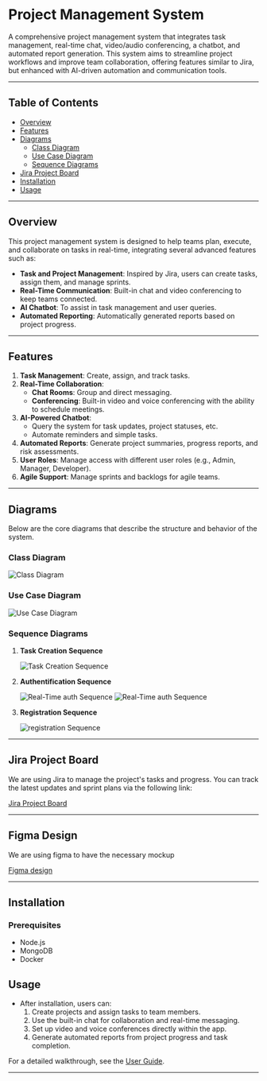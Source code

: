 # Project Management System

A comprehensive project management system that integrates task management, real-time chat, video/audio conferencing, a chatbot, and automated report generation. This system aims to streamline project workflows and improve team collaboration, offering features similar to Jira, but enhanced with AI-driven automation and communication tools.

---

## Table of Contents
- [Overview](#overview)
- [Features](#features)
- [Diagrams](#diagrams)
    - [Class Diagram](#class-diagram)
    - [Use Case Diagram](#use-case-diagram)
    - [Sequence Diagrams](#sequence-diagrams)
- [Jira Project Board](#jira-project-board)
- [Installation](#installation)
- [Usage](#usage)

---

## Overview

This project management system is designed to help teams plan, execute, and collaborate on tasks in real-time, integrating several advanced features such as:
- **Task and Project Management**: Inspired by Jira, users can create tasks, assign them, and manage sprints.
- **Real-Time Communication**: Built-in chat and video conferencing to keep teams connected.
- **AI Chatbot**: To assist in task management and user queries.
- **Automated Reporting**: Automatically generated reports based on project progress.

---

## Features

1. **Task Management**: Create, assign, and track tasks.
2. **Real-Time Collaboration**:
   - **Chat Rooms**: Group and direct messaging.
   - **Conferencing**: Built-in video and voice conferencing with the ability to schedule meetings.
3. **AI-Powered Chatbot**:
   - Query the system for task updates, project statuses, etc.
   - Automate reminders and simple tasks.
4. **Automated Reports**: Generate project summaries, progress reports, and risk assessments.
5. **User Roles**: Manage access with different user roles (e.g., Admin, Manager, Developer).
6. **Agile Support**: Manage sprints and backlogs for agile teams.

---

## Diagrams

Below are the core diagrams that describe the structure and behavior of the system.

### Class Diagram
![Class Diagram](./public/class_diagramm.PNG)

### Use Case Diagram
![Use Case Diagram](./public/usecase_diagramm.PNG)

### Sequence Diagrams
1. **Task Creation Sequence**
   
   ![Task Creation Sequence](./public/sequence_diagramm_1.PNG)
   
2. **Authentification Sequence**
   
   ![Real-Time auth Sequence](./public/sequence_diagramm_3.1.PNG)
   ![Real-Time auth Sequence](./public/sequence_diagramm_3.2.PNG)

3. **Registration Sequence**
   
   ![registration Sequence](./public/sequence_diagramm_2.PNG)

---

## Jira Project Board

We are using Jira to manage the project's tasks and progress. You can track the latest updates and sprint plans via the following link:

[Jira Project Board](https://0agram-nassima0.atlassian.net/browse/PMA)

---

## Figma Design

We are using figma to have the necessary mockup

[Figma design](https://www.figma.com/design/nn0mG7qMiT74sVCz6tZF32/Project-Management-App?node-id=5-14&node-type=canvas&t=0TkWAtSM9e2VUz9R-0)

---

## Installation

### Prerequisites
- Node.js
- MongoDB
- Docker 


## Usage

- After installation, users can:
  1. Create projects and assign tasks to team members.
  2. Use the built-in chat for collaboration and real-time messaging.
  3. Set up video and voice conferences directly within the app.
  4. Generate automated reports from project progress and task completion.

For a detailed walkthrough, see the [User Guide](your-user-guide-link-here).

---

